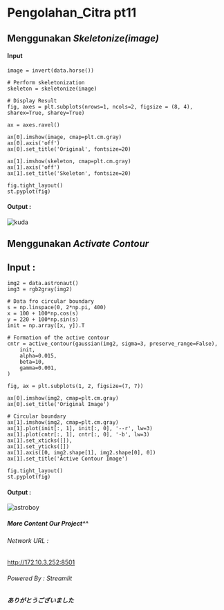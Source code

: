 # Pengolahan_Citra pt11

## Menggunakan *Skeletonize(image)*

#### Input
```
image = invert(data.horse())
```

```
# Perform skeletonization
skeleton = skeletonize(image)
```

```
# Display Result
fig, axes = plt.subplots(nrows=1, ncols=2, figsize = (8, 4), sharex=True, sharey=True)

ax = axes.ravel()

ax[0].imshow(image, cmap=plt.cm.gray)
ax[0].axis('off')
ax[0].set_title('Original', fontsize=20)

ax[1].imshow(skeleton, cmap=plt.cm.gray)
ax[1].axis('off')
ax[1].set_title('Skeleton', fontsize=20)

fig.tight_layout()
st.pyplot(fig)
```
#### Output : 
![kuda](https://github.com/RadjaAzukio/pt11_Pengcit/assets/115551911/f2251ef1-b037-4b43-9cce-0b794684a83c)


## Menggunakan *Activate Contour*

## Input : 
```
img2 = data.astronaut()
img3 = rgb2gray(img2)
```

```
# Data fro circular boundary
s = np.linspace(0, 2*np.pi, 400)
x = 100 + 100*np.cos(s)
y = 220 + 100*np.sin(s)
init = np.array([x, y]).T
```

```
# Formation of the active contour
cntr = active_contour(gaussian(img2, sigma=3, preserve_range=False),
    init,
    alpha=0.015,
    beta=10,
    gamma=0.001,
)
```

```
fig, ax = plt.subplots(1, 2, figsize=(7, 7))
```

```
ax[0].imshow(img2, cmap=plt.cm.gray)
ax[0].set_title('Original Image')
```

```
# Circular boundary
ax[1].imshow(img2, cmap=plt.cm.gray)
ax[1].plot(init[:, 1], init[:, 0], '--r', lw=3)
ax[1].plot(cntr[:, 1], cntr[:, 0], '-b', lw=3)
ax[1].set_xticks([]), 
ax[1].set_yticks([])
ax[1].axis([0, img2.shape[1], img2.shape[0], 0])
ax[1].set_title('Active Contour Image')
```

```
fig.tight_layout()
st.pyplot(fig)
```

#### Output : 
![astroboy](https://github.com/RadjaAzukio/pt11_Pengcit/assets/115551911/141cf1d7-3241-4bc8-9610-e389980c2269)


##### More Content Our Project^^
###### Network URL : 
http://172.10.3.252:8501
###### Powered By : Streamlit
##### ありがとうございました
